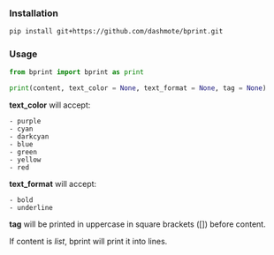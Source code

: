 ### **Installation**
```bash
pip install git+https://github.com/dashmote/bprint.git
```

### **Usage**
```python
from bprint import bprint as print
```

```python
print(content, text_color = None, text_format = None, tag = None)
```
**text_color** will accept:

	- purple
	- cyan
	- darkcyan
	- blue
	- green
	- yellow
	- red

**text_format** will accept:

	- bold
	- underline

**tag** will be printed in uppercase in square brackets ([]) before content.

If content is *list*, bprint will print it into lines.
